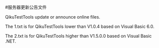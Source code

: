 #服务器更新公告文件

QikuTestTools update or announce online files.

The 1.txt is for QikuTestTools lower than V1.0.4 based on Visual Basic 6.0.

The 2.txt is for QikuTestTools higher than V1.5.0.0 based on Visual Basic .NET.
